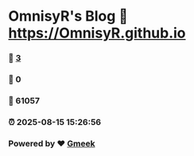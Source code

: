# OmnisyR's Blog :link: https://OmnisyR.github.io 
### :page_facing_up: [3](https://OmnisyR.github.io/tag.html) 
### :speech_balloon: 0 
### :hibiscus: 61057 
### :alarm_clock: 2025-08-15 15:26:56 
### Powered by :heart: [Gmeek](https://github.com/Meekdai/Gmeek)
